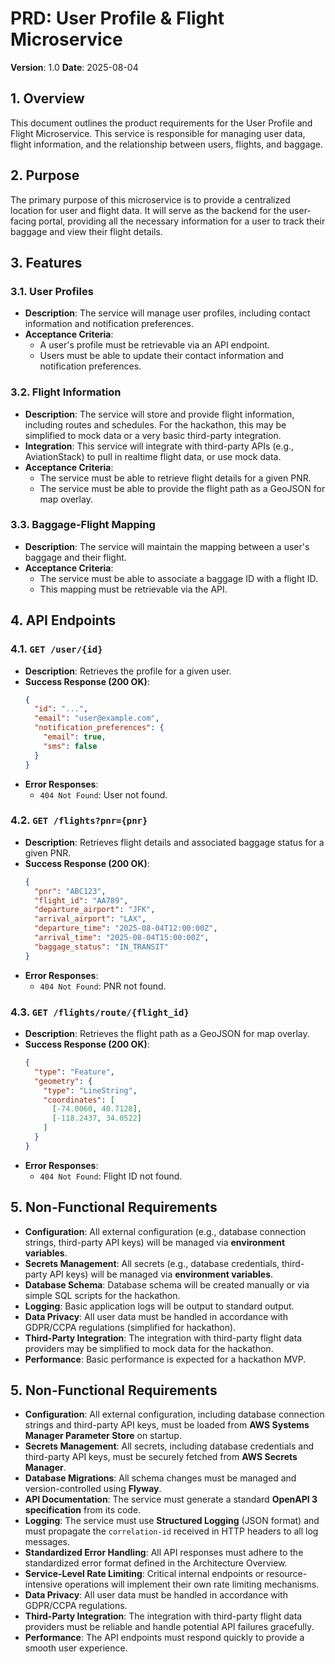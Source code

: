 
# PRD: User Profile & Flight Microservice

**Version**: 1.0
**Date**: 2025-08-04

## 1. Overview

This document outlines the product requirements for the User Profile and Flight Microservice. This service is responsible for managing user data, flight information, and the relationship between users, flights, and baggage.

## 2. Purpose

The primary purpose of this microservice is to provide a centralized location for user and flight data. It will serve as the backend for the user-facing portal, providing all the necessary information for a user to track their baggage and view their flight details.

## 3. Features

### 3.1. User Profiles
- **Description**: The service will manage user profiles, including contact information and notification preferences.
- **Acceptance Criteria**:
    - A user's profile must be retrievable via an API endpoint.
    - Users must be able to update their contact information and notification preferences.

### 3.2. Flight Information
- **Description**: The service will store and provide flight information, including routes and schedules. For the hackathon, this may be simplified to mock data or a very basic third-party integration.
- **Integration**: This service will integrate with third-party APIs (e.g., AviationStack) to pull in realtime flight data, or use mock data.
- **Acceptance Criteria**:
    - The service must be able to retrieve flight details for a given PNR.
    - The service must be able to provide the flight path as a GeoJSON for map overlay.

### 3.3. Baggage-Flight Mapping
- **Description**: The service will maintain the mapping between a user's baggage and their flight.
- **Acceptance Criteria**:
    - The service must be able to associate a baggage ID with a flight ID.
    - This mapping must be retrievable via the API.

## 4. API Endpoints

### 4.1. `GET /user/{id}`
- **Description**: Retrieves the profile for a given user.
- **Success Response (200 OK)**:
    ```json
    {
      "id": "...",
      "email": "user@example.com",
      "notification_preferences": {
        "email": true,
        "sms": false
      }
    }
    ```
- **Error Responses**:
    - `404 Not Found`: User not found.

### 4.2. `GET /flights?pnr={pnr}`
- **Description**: Retrieves flight details and associated baggage status for a given PNR.
- **Success Response (200 OK)**:
    ```json
    {
      "pnr": "ABC123",
      "flight_id": "AA789",
      "departure_airport": "JFK",
      "arrival_airport": "LAX",
      "departure_time": "2025-08-04T12:00:00Z",
      "arrival_time": "2025-08-04T15:00:00Z",
      "baggage_status": "IN_TRANSIT"
    }
    ```
- **Error Responses**:
    - `404 Not Found`: PNR not found.

### 4.3. `GET /flights/route/{flight_id}`
- **Description**: Retrieves the flight path as a GeoJSON for map overlay.
- **Success Response (200 OK)**:
    ```json
    {
      "type": "Feature",
      "geometry": {
        "type": "LineString",
        "coordinates": [
          [-74.0060, 40.7128],
          [-118.2437, 34.0522]
        ]
      }
    }
    ```
- **Error Responses**:
    - `404 Not Found`: Flight ID not found.

## 5. Non-Functional Requirements

- **Configuration**: All external configuration (e.g., database connection strings, third-party API keys) will be managed via **environment variables**.
- **Secrets Management**: All secrets (e.g., database credentials, third-party API keys) will be managed via **environment variables**.
- **Database Schema**: Database schema will be created manually or via simple SQL scripts for the hackathon.
- **Logging**: Basic application logs will be output to standard output.
- **Data Privacy**: All user data must be handled in accordance with GDPR/CCPA regulations (simplified for hackathon).
- **Third-Party Integration**: The integration with third-party flight data providers may be simplified to mock data for the hackathon.
- **Performance**: Basic performance is expected for a hackathon MVP.

## 5. Non-Functional Requirements

- **Configuration**: All external configuration, including database connection strings and third-party API keys, must be loaded from **AWS Systems Manager Parameter Store** on startup.
- **Secrets Management**: All secrets, including database credentials and third-party API keys, must be securely fetched from **AWS Secrets Manager**.
- **Database Migrations**: All schema changes must be managed and version-controlled using **Flyway**.
- **API Documentation**: The service must generate a standard **OpenAPI 3 specification** from its code.
- **Logging**: The service must use **Structured Logging** (JSON format) and must propagate the `correlation-id` received in HTTP headers to all log messages.
- **Standardized Error Handling**: All API responses must adhere to the standardized error format defined in the Architecture Overview.
- **Service-Level Rate Limiting**: Critical internal endpoints or resource-intensive operations will implement their own rate limiting mechanisms.
- **Data Privacy**: All user data must be handled in accordance with GDPR/CCPA regulations.
- **Third-Party Integration**: The integration with third-party flight data providers must be reliable and handle potential API failures gracefully.
- **Performance**: The API endpoints must respond quickly to provide a smooth user experience.
